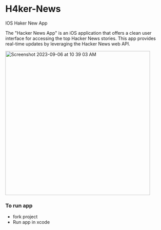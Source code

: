 # H4ker-News
IOS Haker New App

The "Hacker News App" is an iOS application 
that offers a clean user interface for accessing
the top Hacker News stories. This app provides 
real-time updates by leveraging the Hacker News web API.



<img width="451" alt="Screenshot 2023-09-06 at 10 39 03 AM" src="https://github.com/mosesmccabe/H4ker-New/assets/25771787/fca18c64-bf74-4c17-b1ae-c410bfeee491">


### To run app
- fork project
- Run app in xcode
